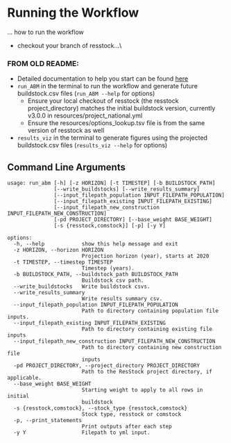 # Running the Workflow

... how to run the workflow

- checkout your branch of resstock...\
  
### FROM OLD README:
- Detailed documentation to help you start can be found [here](#documentation)
- `run_ABM` in the terminal to run the workflow and generate future buildstock.csv files (`run_ABM --help` for options)
    - Ensure your local checkout of resstock (the resstock project_directory) matches the initial buildstock version, currently v3.0.0 in resources/project_national.yml
    - Ensure the resources/options_lookup.tsv file is from the same version of resstock as well
- `results_viz` in the terminal to generate figures using the projected buildstock.csv files (`results_viz --help` for options)


## Command Line Arguments

```console
usage: run_abm [-h] [-z HORIZON] [-t TIMESTEP] [-b BUILDSTOCK_PATH]
               [--write_buildstocks] [--write_results_summary]
               [--input_filepath_population INPUT_FILEPATH_POPULATION]
               [--input_filepath_existing INPUT_FILEPATH_EXISTING]
               [--input_filepath_new_construction INPUT_FILEPATH_NEW_CONSTRUCTION]
               [-pd PROJECT_DIRECTORY] [--base_weight BASE_WEIGHT]
               [-s {resstock,comstock}] [-p] [-y Y]

options:
  -h, --help            show this help message and exit
  -z HORIZON, --horizon HORIZON
                        Projection horizon (year), starts at 2020
  -t TIMESTEP, --timestep TIMESTEP
                        Timestep (years).
  -b BUILDSTOCK_PATH, --buildstock_path BUILDSTOCK_PATH
                        Buildstock csv path.
  --write_buildstocks   Write buildstock csvs.
  --write_results_summary
                        Write results summary csv.
  --input_filepath_population INPUT_FILEPATH_POPULATION
                        Path to directory containing population file inputs.
  --input_filepath_existing INPUT_FILEPATH_EXISTING
                        Path to directory containing existing file inputs
  --input_filepath_new_construction INPUT_FILEPATH_NEW_CONSTRUCTION
                        Path to directory containing new construction file
                        inputs
  -pd PROJECT_DIRECTORY, --project_directory PROJECT_DIRECTORY
                        Path to the ResStock project directory, if applicable.
  --base_weight BASE_WEIGHT
                        Starting weight to apply to all rows in initial
                        buildstock
  -s {resstock,comstock}, --stock_type {resstock,comstock}
                        Stock type, resstock or comstock
  -p, --print_statements
                        Print outputs after each step
  -y Y                  Filepath to yml input.

```